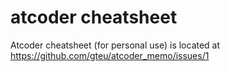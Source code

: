 # atcoder cheatsheet

Atcoder cheatsheet (for personal use) is located at
https://github.com/gteu/atcoder_memo/issues/1

<!-- My account
https://atcoder.jp/users/gteu -->
